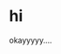 <!DOCTYPE html>
<html>
<head>
<title></title>
</head>
<body>
<h1>hi</h1>
<p>okayyyyy....</p>
</body>
</html>
